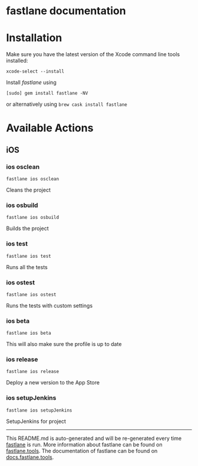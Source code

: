 fastlane documentation
================
# Installation

Make sure you have the latest version of the Xcode command line tools installed:

```
xcode-select --install
```

Install _fastlane_ using
```
[sudo] gem install fastlane -NV
```
or alternatively using `brew cask install fastlane`

# Available Actions
## iOS
### ios osclean
```
fastlane ios osclean
```
Cleans the project
### ios osbuild
```
fastlane ios osbuild
```
Builds the project
### ios test
```
fastlane ios test
```
Runs all the tests
### ios ostest
```
fastlane ios ostest
```
Runs the tests with custom settings
### ios beta
```
fastlane ios beta
```
This will also make sure the profile is up to date
### ios release
```
fastlane ios release
```
Deploy a new version to the App Store
### ios setupJenkins
```
fastlane ios setupJenkins
```
SetupJenkins for project

----

This README.md is auto-generated and will be re-generated every time [fastlane](https://fastlane.tools) is run.
More information about fastlane can be found on [fastlane.tools](https://fastlane.tools).
The documentation of fastlane can be found on [docs.fastlane.tools](https://docs.fastlane.tools).
